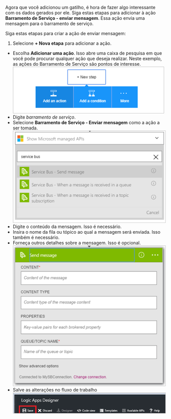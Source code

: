 Agora que você adicionou um gatilho, é hora de fazer algo interessante com os dados gerados por ele. Siga estas etapas para adicionar à ação **Barramento de Serviço - enviar mensagem**. Essa ação envia uma mensagem para o barramento de serviço.

Siga estas etapas para criar a ação de enviar mensagem:

1. Selecione **+ Nova etapa** para adicionar a ação.
- Escolha **Adicionar uma ação**. Isso abre uma caixa de pesquisa em que você pode procurar qualquer ação que deseja realizar. Neste exemplo, as ações do Barramento de Serviço são pontos de interesse. ![Imagem de ação do Barramento de Serviço 1](./media/connectors-create-api-servicebus/action-1.png)
- Digite *barramento de serviço*.
- Selecione **Barramento de Serviço - Enviar mensagem** como a ação a ser tomada. ![Imagem de ação do Barramento de Serviço 2](./media/connectors-create-api-servicebus/action-2.png)
- Digite o conteúdo da mensagem. Isso é necessário.
- Insira o nome da fila ou tópico ao qual a mensagem será enviada. Isso também é necessário.
- Forneça outros detalhes sobre a mensagem. Isso é opcional. ![Imagem de ação do Barramento de Serviço 3](./media/connectors-create-api-servicebus/action-3.png)
- Salve as alterações no fluxo de trabalho ![Imagem de ação do Barramento de Serviço 4](./media/connectors-create-api-servicebus/action-4.png)

<!---HONumber=AcomDC_0810_2016-->